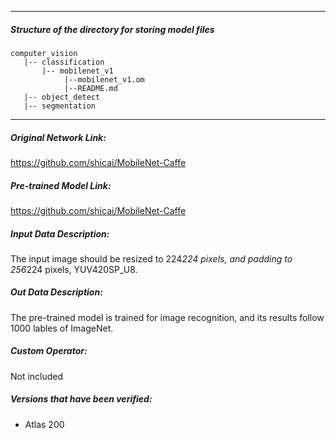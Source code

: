*******************************************************************************
##### Structure of the directory for storing model files
```
computer_vision
   |-- classification
       |-- mobilenet_v1
            |--mobilenet_v1.om
            |--README.md
   |-- object_detect
   |-- segmentation
```
*******************************************************************************

##### Original Network Link:

https://github.com/shicai/MobileNet-Caffe

##### Pre-trained Model Link:

https://github.com/shicai/MobileNet-Caffe

##### Input Data Description:

The input image should be resized to 224*224 pixels, and padding to 256*224 pixels, YUV420SP_U8.

##### Out Data Description:

The pre-trained model is trained for image recognition, and its results follow 1000 lables of ImageNet.

##### Custom Operator:

Not included

##### Versions that have been verified: 

- Atlas 200
